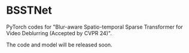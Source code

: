 # BSSTNet
PyTorch codes for "Blur-aware Spatio-temporal Sparse Transformer for Video Deblurring (Accepted by CVPR 24)".

The code and model will be released soon. 
